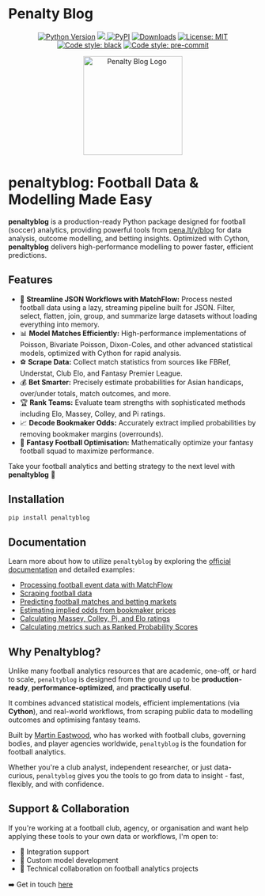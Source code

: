 <img src="https://raw.githubusercontent.com/martineastwood/penaltyblog/refs/heads/master/logo.png" width="0" height="0" style="display:none;"/>

<meta property="og:image" content="https://raw.githubusercontent.com/martineastwood/penaltyblog/refs/heads/master/logo.png" />
<meta property="og:image:alt" content="penaltyblog python package for soccer modeling" />
<meta name="twitter:image" content="https://raw.githubusercontent.com/martineastwood/penaltyblog/refs/heads/master/logo.png">
<meta name="twitter:card" content="summary_large_image">

# Penalty Blog

<div align="center">

  <a href="">[![Python Version](https://img.shields.io/pypi/pyversions/penaltyblog)](https://pypi.org/project/penaltyblog/)</a>
<a href="https://codecov.io/github/martineastwood/penaltyblog" >
<img src="https://codecov.io/github/martineastwood/penaltyblog/branch/master/graph/badge.svg?token=P0WDHRGIG2"/>
</a>
  <a href="">[![PyPI](https://img.shields.io/pypi/v/penaltyblog.svg)](https://pypi.org/project/penaltyblog/)</a>
  <a href="">[![Downloads](https://static.pepy.tech/badge/penaltyblog)](https://pepy.tech/project/penaltyblog)</a>
  <a href="">[![License: MIT](https://img.shields.io/badge/License-MIT-yellow.svg)](https://opensource.org/licenses/MIT)</a>
  <a href="">[![Code style: black](https://img.shields.io/badge/code%20style-black-000000.svg)](https://github.com/psf/black)</a>
  <a href="">[![Code style: pre-commit](https://img.shields.io/badge/pre--commit-enabled-brightgreen?logo=pre-commit&logoColor=white)](https://github.com/pre-commit/pre-commit)</a>

</div>


<div align="center">
  <img src="logo.png" alt="Penalty Blog Logo" width="200">
</div>


# penaltyblog: Football Data & Modelling Made Easy

**penaltyblog** is a production-ready Python package designed for football (soccer) analytics, providing powerful tools from [pena.lt/y/blog](https://pena.lt/y/blog) for data analysis, outcome modelling, and betting insights. Optimized with Cython, **penaltyblog** delivers high-performance modelling to power faster, efficient predictions.

## Features

- 🔄 **Streamline JSON Workflows with MatchFlow:** Process nested football data using a lazy, streaming pipeline built for JSON. Filter, select, flatten, join, group, and summarize large datasets without loading everything into memory.
- 📊 **Model Matches Efficiently:** High-performance implementations of Poisson, Bivariate Poisson, Dixon-Coles, and other advanced statistical models, optimized with Cython for rapid analysis.
- ⚽ **Scrape Data:** Collect match statistics from sources like FBRef, Understat, Club Elo, and Fantasy Premier League.
- 💰 **Bet Smarter:** Precisely estimate probabilities for Asian handicaps, over/under totals, match outcomes, and more.
- 🏆 **Rank Teams:** Evaluate team strengths with sophisticated methods including Elo, Massey, Colley, and Pi ratings.
- 📈 **Decode Bookmaker Odds:** Accurately extract implied probabilities by removing bookmaker margins (overrounds).
- 🎯 **Fantasy Football Optimisation:** Mathematically optimize your fantasy football squad to maximize performance.

Take your football analytics and betting strategy to the next level with **penaltyblog** 🚀

## Installation

```bash
pip install penaltyblog
```

## Documentation

Learn more about how to utilize `penaltyblog` by exploring the [official documentation](https://penaltyblog.readthedocs.io/en/latest/) and detailed examples:

- [Processing football event data with MatchFlow](https://penaltyblog.readthedocs.io/en/latest/matchflow/index.html)
- [Scraping football data](https://penaltyblog.readthedocs.io/en/latest/scrapers/index.html)
- [Predicting football matches and betting markets](https://penaltyblog.readthedocs.io/en/latest/models/index.html)
- [Estimating implied odds from bookmaker prices](https://penaltyblog.readthedocs.io/en/latest/implied/index.html)
- [Calculating Massey, Colley, Pi, and Elo ratings](https://penaltyblog.readthedocs.io/en/latest/ratings/index.html)
- [Calculating metrics such as Ranked Probability Scores](https://penaltyblog.readthedocs.io/en/latest/metrics/index.html)

## Why Penaltyblog?

Unlike many football analytics resources that are academic, one-off, or hard to scale, `penaltyblog` is designed from the ground up to be **production-ready**, **performance-optimized**, and **practically useful**.

It combines advanced statistical models, efficient implementations (via **Cython**), and real-world workflows, from scraping public data to modelling outcomes and optimising fantasy teams.

Built by [Martin Eastwood](https://pena.lt/y/about), who has worked with football clubs, governing bodies, and player agencies worldwide, `penaltyblog` is the foundation for football analytics.

Whether you're a club analyst, independent researcher, or just data-curious, `penaltyblog` gives you the tools to go from data to insight - fast, flexibly, and with confidence.

## Support & Collaboration

If you're working at a football club, agency, or organisation and want help applying these tools to your own data or workflows, I'm open to:

- 📂 Integration support
- 🔧 Custom model development
- 🧠 Technical collaboration on football analytics projects

➡️ Get in touch [here](https://pena.lt/y/contact)

